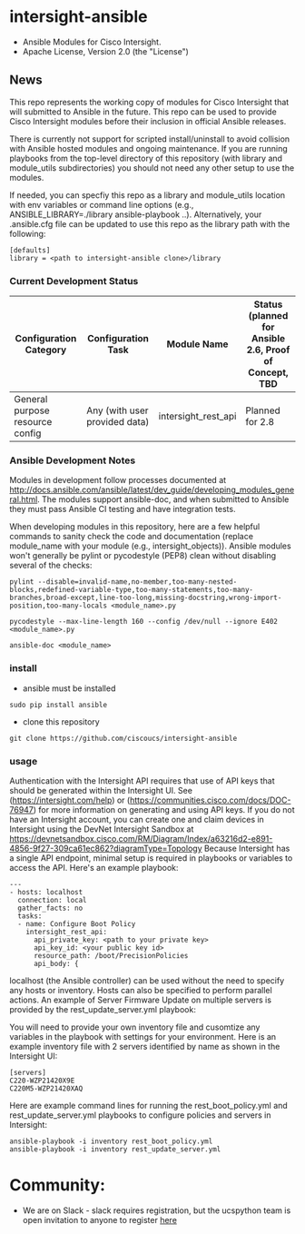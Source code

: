 # intersight-ansible
* Ansible Modules for Cisco Intersight.
* Apache License, Version 2.0 (the "License") 

## News

This repo represents the working copy of modules for Cisco Intersight that will submitted to Ansible in the future.  This repo can be used to provide Cisco Intersight modules before their inclusion in official Ansible releases.

There is currently not support for scripted install/uninstall to avoid collision with Ansible hosted modules and ongoing maintenance.  If you are running playbooks from the top-level directory of this repository (with library and module_utils subdirectories) you should not need any other setup to use the modules.

If needed, you can specfiy this repo as a library and module_utils location with env variables or command line options (e.g., ANSIBLE_LIBRARY=./library ansible-playbook ..).  Alternatively, your .ansible.cfg file can be updated to use this repo as the library path with the following:
```
[defaults]
library = <path to intersight-ansible clone>/library
```

### Current Development Status

| Configuration Category | Configuration Task | Module Name | Status (planned for Ansible 2.6, Proof of Concept, TBD |
| ---------------------- | ------------------ | ----------- | ------ |
| General purpose resource config | Any (with user provided data) | intersight_rest_api | Planned for 2.8 |

### Ansible Development Notes

Modules in development follow processes documented at http://docs.ansible.com/ansible/latest/dev_guide/developing_modules_general.html.  The modules support ansible-doc, and when submitted to Ansible they must pass Ansible CI testing and have integration tests.

When developing modules in this repository, here are a few helpful commands to sanity check the code and documentation (replace module_name with your module (e.g., intersight_objects)).  Ansible modules won't generally be pylint or pycodestyle (PEP8) clean without disabling several of the checks:
  ```
  pylint --disable=invalid-name,no-member,too-many-nested-blocks,redefined-variable-type,too-many-statements,too-many-branches,broad-except,line-too-long,missing-docstring,wrong-import-position,too-many-locals <module_name>.py
  
  pycodestyle --max-line-length 160 --config /dev/null --ignore E402 <module_name>.py
  
  ansible-doc <module_name>
  ```

### install
- ansible must be installed
```
sudo pip install ansible
```
- clone this repository 
```
git clone https://github.com/ciscoucs/intersight-ansible
```

### usage

Authentication with the Intersight API requires that use of API keys that should be generated within the Intersight UI.  See (https://intersight.com/help) or (https://communities.cisco.com/docs/DOC-76947) for more information on generating and using API keys.
If you do not have an Intersight account, you can create one and claim devices in Intersight using the DevNet Intersight Sandbox at https://devnetsandbox.cisco.com/RM/Diagram/Index/a63216d2-e891-4856-9f27-309ca61ec862?diagramType=Topology
Because Intersight has a single API endpoint, minimal setup is required in playbooks or variables to access the API.  Here's an example playbook:
```
---
- hosts: localhost
  connection: local
  gather_facts: no
  tasks:
  - name: Configure Boot Policy
    intersight_rest_api:
      api_private_key: <path to your private key>
      api_key_id: <your public key id>
      resource_path: /boot/PrecisionPolicies
      api_body: {
```

localhost (the Ansible controller) can be used without the need to specify any hosts or inventory.  Hosts can also be specified to perform parallel actions.  An example of Server Firmware Update on multiple servers is provided by the rest_update_server.yml playbook:

You will need to provide your own inventory file and cusomtize any variables in the playbook with settings for your environment.  Here is an example inventory file with 2 servers identified by name as shown in the Intersight UI:
```
[servers]
C220-WZP21420X9E
C220M5-WZP21420XAQ
```
Here are example command lines for running the rest_boot_policy.yml and rest_update_server.yml playbooks to configure policies and servers in Intersight:
```
ansible-playbook -i inventory rest_boot_policy.yml
ansible-playbook -i inventory rest_update_server.yml
```

# Community:

* We are on Slack - slack requires registration, but the ucspython team is open invitation to
  anyone to register [here](https://ucspython.herokuapp.com)
